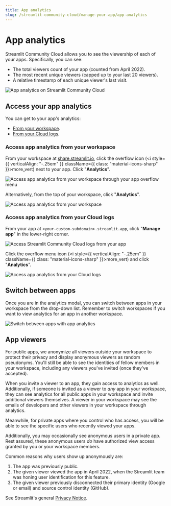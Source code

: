 ```yaml
---
title: App analytics
slug: /streamlit-community-cloud/manage-your-app/app-analytics
---
```


# App analytics

Streamlit Community Cloud allows you to see the viewership of each of your apps. Specifically, you can see:

- The total viewers count of your app (counted from April 2022).
- The most recent unique viewers (capped up to your last 20 viewers).
- A relative timestamp of each unique viewer's last visit.

![App analytics on Streamlit Community Cloud](/images/streamlit-community-cloud/workspace-app-analytics-viewers.png)

## Access your app analytics

You can get to your app's analytics:

- [From your workspace](#access-app-analytics-from-your-workspace).
- [From your Cloud logs](#access-app-analytics-from-your-cloud-logs).

### Access app analytics from your workspace

From your workspace at <a href="https://share.streamlit.io" target="_blank">share.streamlit.io</a>, click the overflow icon (<i style={{ verticalAlign: "-.25em" }} className={{ class: "material-icons-sharp" }}>more_vert</i>) next to your app. Click "**Analytics**".

![Access app analytics from your workspace through your app overflow menu](/images/streamlit-community-cloud/workspace-app-analytics.png)

Alternatively, from the top of your workspace, click "**Analytics**".

![Access app analytics from your workspace](/images/streamlit-community-cloud/workspace-analytics.png)

### Access app analytics from your Cloud logs

From your app at `<your-custom-subdomain>.streamlit.app`, click "**Manage app**" in the lower-right corner.

![Access Streamlit Community Cloud logs from your app](/images/streamlit-community-cloud/cloud-logs-open.png)

Click the overflow menu icon (<i style={{ verticalAlign: "-.25em" }} className={{ class: "material-icons-sharp" }}>more_vert</i>) and click "**Analytics**".

![Access app analytics from your Cloud logs](/images/streamlit-community-cloud/cloud-logs-menu-analytics.png)

## Switch between apps

Once you are in the analytics modal, you can switch between apps in your workspace from the drop-down list. Remember to switch workspaces if you want to view analytics for an app in another workspace.

![Switch between apps with app analytics](/images/streamlit-community-cloud/workspace-app-analytics-switch.png)

## App viewers

For public apps, we anonymize all viewers outside your workspace to protect their privacy and display anonymous viewers as random pseudonyms. You'll still be able to see the identities of fellow members in your workspace, including any viewers you've invited (once they've accepted).

<Important>

When you invite a viewer to an app, they gain access to analytics as well. Additionally, if someone is invited as a viewer to _any_ app in your workspace, they can see analytics for all public apps in your workspace and invite additional viewers themselves. A viewer in your workspace may see the emails of developers and other viewers in your workspace through analytics.

</Important>

Meanwhile, for private apps where you control who has access, you will be able to see the specific users who recently viewed your apps.

Additionally, you may occasionally see anonymous users in a private app. Rest assured, these anonymous users _do_ have authorized view access granted by you or your workspace members.

Common reasons why users show up anonymously are:

1. The app was previously public.
2. The given viewer viewed the app in April 2022, when the Streamlit team was honing user identification for this feature.
3. The given viewer previously disconnected their primary identity (Google or email) and source control identity (GitHub).

See Streamlit's general <a href="https://streamlit.io/privacy-policy" target="_blank">Privacy Notice</a>.
